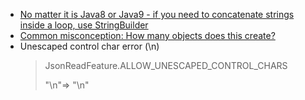 - [No matter it is Java8 or Java9 - if you need to concatenate strings inside a loop, use StringBuilder](https://stackoverflow.com/questions/49458564/string-concatenation-in-a-for-loop-java-9)
- [Common misconception: How many objects does this create?](http://blog.vanillajava.blog/2015/10/common-misconception-how-many-objects.html)
- Unescaped control char error (\n)
  > JsonReadFeature.ALLOW_UNESCAPED_CONTROL_CHARS
  > 
  > "\n"=> "\\n"